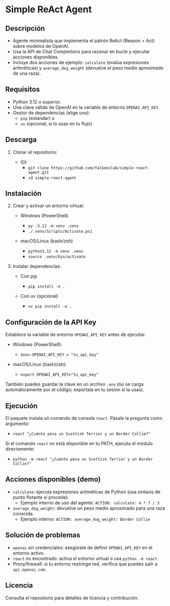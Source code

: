 Simple ReAct Agent
===================

Descripción
-----------
- Agente minimalista que implementa el patrón ReAct (Reason + Act) sobre modelos de OpenAI.
- Usa la API de Chat Completions para razonar en bucle y ejecutar acciones disponibles.
- Incluye dos acciones de ejemplo: `calculate` (evalúa expresiones aritméticas) y `average_dog_weight` (devuelve el peso medio aproximado de una raza).

Requisitos
----------
- Python 3.12 o superior.
- Una clave válida de OpenAI en la variable de entorno `OPENAI_API_KEY`.
- Gestor de dependencias (elige uno):
  - `pip` (estándar) o
  - `uv` (opcional, si lo usas en tu flujo)

Descarga
--------
1) Clonar el repositorio:

   - Git
     - `git clone https://github.com/falkenslab/simple-react-agent.git`
     - `cd simple-react-agent`

Instalación
-----------
2) Crear y activar un entorno virtual:

   - Windows (PowerShell)
     - `py -3.12 -m venv .venv`
     - `./.venv/Scripts/Activate.ps1`

   - macOS/Linux (bash/zsh)
     - `python3.12 -m venv .venv`
     - `source .venv/bin/activate`

3) Instalar dependencias:

   - Con pip
     - `pip install -e .`

   - Con uv (opcional)
     - `uv pip install -e .`

Configuración de la API Key
---------------------------
Establece la variable de entorno `OPENAI_API_KEY` antes de ejecutar:

- Windows (PowerShell):
  - `$env:OPENAI_API_KEY = "tu_api_key"`

- macOS/Linux (bash/zsh):
  - `export OPENAI_API_KEY="tu_api_key"`

También puedes guardar la clave en un archivo `.env` (no se carga automáticamente por el código; expórtala en tu sesión si la usas).

Ejecución
---------
El paquete instala un comando de consola `react`. Pásale la pregunta como argumento:

- `react "¿Cuánto pesa un Scottish Terrier y un Border Collie?"`

Si el comando `react` no está disponible en tu PATH, ejecuta el módulo directamente:

- `python -m react "¿Cuánto pesa un Scottish Terrier y un Border Collie?"`

Acciones disponibles (demo)
---------------------------
- `calculate`: ejecuta expresiones aritméticas de Python (usa sintaxis de punto flotante si procede).
  - Ejemplo interno de uso del agente: `ACTION: calculate: 4 * 7 / 3`
- `average_dog_weight`: devuelve un peso medio aproximado para una raza conocida.
  - Ejemplo interno: `ACTION: average_dog_weight: Border Collie`

Solución de problemas
---------------------
- `openai` sin credenciales: asegúrate de definir `OPENAI_API_KEY` en el entorno activo.
- `react` no encontrado: activa el entorno virtual o usa `python -m react`.
- Proxy/firewall: si tu entorno restringe red, verifica que puedes salir a `api.openai.com`.

Licencia
--------
Consulta el repositorio para detalles de licencia y contribución.

